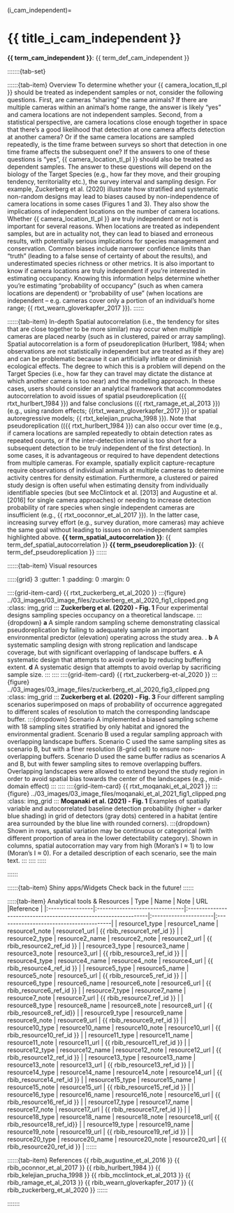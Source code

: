 ﻿---
jupytext:
  formats: md:myst
  text_representation:
    extension: .md
    format_name: myst
    format_version: 0.17.2 <!--0.13-->
    jupytext_version: 1.16.4 <!-- 6.5.4-->
kernelspec:
  display_name: Python 3
  language: python
  name: python3
editor_options:
  markdown:
    wrap: none
---
(i_cam_independent)=
# {{ title_i_cam_independent }}
<!--
:::{hint}
replace me with text
:::
-->
**{{ term_cam_independent }}**: {{ term_def_cam_independent }}

:::::::{tab-set}

::::::{tab-item} Overview
To determine whether your {{ camera_location_tl_pl }} should be treated as independent samples or not, consider the following questions. First, are cameras “sharing” the same animals? If there are multiple cameras within an animal’s home range, the answer is likely “yes” and camera locations are not independent samples. Second, from a statistical perspective, are camera locations close enough together in space that there’s a good likelihood that detection at one camera affects detection at another camera? Or if the same camera locations are sampled repeatedly, is the time frame between surveys so short that detection in one time frame affects the subsequent one? If the answers to one of these questions is “yes”, {{ camera_location_tl_pl }} should also be treated as dependent samples. The answer to these questions will depend on the biology of the Target Species (e.g., how far they move, and their grouping tendency, territoriality etc.), the survey interval and sampling design. For example, Zuckerberg et al. (2020) illustrate how stratified and systematic non-random designs may lead to biases caused by non-independence of camera locations in some cases (Figures 1 and 3). They also show the implications of independent locations on the number of camera locations.
Whether {{ camera_location_tl_pl }} are truly independent or not is important for several reasons. When locations are treated as independent samples, but are in actuality not, they can lead to biased and erroneous results, with potentially serious implications for species management and conservation. Common biases include narrower confidence limits than “truth” (leading to a false sense of certainty of about the results), and underestimated species richness or other metrics. It is also important to know if camera locations are truly independent if you’re interested in estimating occupancy. Knowing this information helps determine whether you’re estimating “probability of occupancy” (such as when camera locations are dependent) or “probability of use” (when locations are independent – e.g. cameras cover only a portion of an individual’s home range; {{ rtxt_wearn_gloverkapfer_2017 }}).
::::::

::::::{tab-item} In-depth
Spatial autocorrelation (i.e., the tendency for sites that are close together to be more similar) may occur when multiple cameras are placed nearby (such as in clustered, paired or array sampling). Spatial autocorrelation is a form of pseudoreplication (Hurlbert, 1984; when observations are not statistically independent but are treated as if they are) and can be problematic because it can artificially inflate or diminish ecological effects. The degree to which this is a problem will depend on the Target Species (i.e., how far they can travel may dictate the distance at which another camera is too near) and the modelling approach. In these cases, users should consider an analytical framework that accommodates autocorrelation to avoid issues of spatial pseudoreplication ({{ rtxt_hurlbert_1984 }}) and false conclusions ({{ rtxt_ramage_et_al_2013 }}) (e.g., using random effects; {{rtxt_wearn_gloverkapfer_2017 }}] or spatial autoregressive models; {{ rtxt_kelejian_prucha_1998 }}).
Note that pseudoreplication (({{ rtxt_hurlbert_1984 }}) can also occur over time (e.g., if camera locations are sampled repeatedly to obtain detection rates as repeated counts, or if the inter-detection interval is too short for a subsequent detection to be truly independent of the first detection).
In some cases, it is advantageous or required to have dependent detections from multiple cameras. For example, spatially explicit capture-recapture require observations of individual animals at multiple cameras to determine activity centres for density estimation. Furthermore, a clustered or paired study design is often useful when estimating density from individually identifiable species (but see McClintock et al. \[2013\] and Augustine et al. \[2016\] for single camera approaches) or needing to increase detection probability of rare species when single independent cameras are insufficient (e.g., {{ rtxt_ooconnor_et_al_2017 }}). In the latter case, increasing survey effort (e.g., survey duration, more cameras) may achieve the same goal without leading to issues on non-independent samples highlighted above.
**{{ term_spatial_autocorrelation }}**: {{ term_def_spatial_autocorrelation }}
**{{ term_pseudoreplication }}**: {{ term_def_pseudoreplication }}
::::::

::::::{tab-item} Visual resources

:::::{grid} 3
:gutter: 1
:padding: 0
:margin: 0

::::{grid-item-card} {{ rtxt_zuckerberg_et_al_2020 }}
:::{figure} ../03_images/03_image_files/zuckerberg_et_al_2020_fig1_clipped.png
:class: img_grid
:::
**Zuckerberg et al. (2020) - Fig. 1** Four experimental designs sampling species occupancy on a theoretical landscape.
:::{dropdown}
**a** A simple random sampling scheme demonstrating classical pseudoreplication by failing to adequately sample an important environmental predictor (elevation) operating across the study area. . **b** A systematic sampling design with strong replication and landscape coverage, but with significant overlapping of landscape buffers. **c** A systematic design that attempts to avoid overlap by reducing buffering extent. **d** A systematic design that attempts to avoid overlap by sacrificing sample size.
:::
::::
::::{grid-item-card} {{ rtxt_zuckerberg-et-al_2020 }}
:::{figure} ../03_images/03_image_files/zuckerberg_et_al_2020_fig3_clipped.png
:class: img_grid
:::
**Zuckerberg et al. (2020) - Fig. 3** Four different sampling scenarios superimposed on maps of probability of occurrence aggregated to different scales of resolution to match the corresponding landscape buffer.
:::{dropdown}
Scenario A implemented a biased sampling scheme with 18 sampling sites stratified by only habitat and ignored the environmental gradient. Scenario B used a regular sampling approach with overlapping landscape buffers. Scenario C used the same sampling sites as scenario B, but with a finer resolution (8-grid cell) to ensure non-overlapping buffers. Scenario D used the same buffer radius as scenarios A and B, but with fewer sampling sites to remove overlapping buffers. Overlapping landscapes were allowed to extend beyond the study region in order to avoid spatial bias towards the center of the landscapes (e.g., mid-domain effect)
:::
::::
::::{grid-item-card} {{ rtxt_moqanaki_et_al_2021 }}
:::{figure} ../03_images/03_image_files/moqanaki_et_al_2021_fig1_clipped.png
:class: img_grid
:::
**Moqanaki et al. (2021) - Fig. 1** Examples of spatially variable and autocorrelated baseline detection probability (higher = darker blue shading) in grid of detectors (gray dots) centered in a habitat (entire area surrounded by the blue line with rounded corners).
:::{dropdown}
Shown in rows, spatial variation may be continuous or categorical (with different proportion of area in the lower detectability category). Shown in columns, spatial autocorration may vary from high (Moran’s I ≈ 1) to low (Moran’s I ≈ 0). For a detailed description of each scenario, see the main text.
:::
::::
:::::

::::::

::::::{tab-item} Shiny apps/Widgets
Check back in the future!
::::::

:::::{tab-item} Analytical tools & Resources
| Type | Name | Note | URL |Reference |
|:----------------|:-------------------------------|:----------------------------------------------------------------|:----------------------|:----------------------------------------|
| resource1_type | resource1_name | resource1_note | resource1_url | {{ rbib_resource1_ref_id }} |
| resource2_type | resource2_name | resource2_note | resource2_url | {{ rbib_resource2_ref_id }} |
| resource3_type | resource3_name | resource3_note | resource3_url | {{ rbib_resource3_ref_id }} |
| resource4_type | resource4_name | resource4_note | resource4_url | {{ rbib_resource4_ref_id }} |
| resource5_type | resource5_name | resource5_note | resource5_url | {{ rbib_resource5_ref_id }} |
| resource6_type | resource6_name | resource6_note | resource6_url | {{ rbib_resource6_ref_id }} |
| resource7_type | resource7_name | resource7_note | resource7_url | {{ rbib_resource7_ref_id }} |
| resource8_type | resource8_name | resource8_note | resource8_url | {{ rbib_resource8_ref_id}} |
| resource9_type | resource9_name | resource9_note | resource9_url | {{ rbib_resource9_ref_id }} |
| resource10_type | resource10_name | resource10_note | resource10_url | {{ rbib_resource10_ref_id }} |
| resource11_type | resource11_name | resource11_note | resource11_url | {{ rbib_resource11_ref_id }} |
| resource12_type | resource12_name | resource12_note | resource12_url | {{ rbib_resource12_ref_id }} |
| resource13_type | resource13_name | resource13_note | resource13_url | {{ rbib_resource13_ref_id }} |
| resource14_type | resource14_name | resource14_note | resource14_url | {{ rbib_resource14_ref_id }} |
| resource15_type | resource15_name | resource15_note | resource15_url | {{ rbib_resource15_ref_id }} |
| resource16_type | resource16_name | resource16_note | resource16_url | {{ rbib_resource16_ref_id }} |
| resource17_type | resource17_name | resource17_note | resource17_url | {{ rbib_resource17_ref_id }} |
| resource18_type | resource18_name | resource18_note | resource18_url| {{ rbib_resource18_ref_id}} |
| resource19_type | resource19_name | resource19_note | resource19_url | {{ rbib_resource19_ref_id }} |
| resource20_type | resource20_name | resource20_note | resource20_url | {{ rbib_resource20_ref_id }} |
::::::

::::::{tab-item} References
{{ rbib_augustine_et_al_2016 }}
{{ rbib_oconnor_et_al_2017 }}
{{ rbib_hurlbert_1984 }}
{{ rbib_kelejian_prucha_1998 }}
{{ rbib_mcclintock_et_al_2013 }}
{{ rbib_ramage_et_al_2013 }}
{{ rbib_wearn_gloverkapfer_2017 }}
{{ rbib_zuckerberg_et_al_2020 }}
::::::

:::::::
